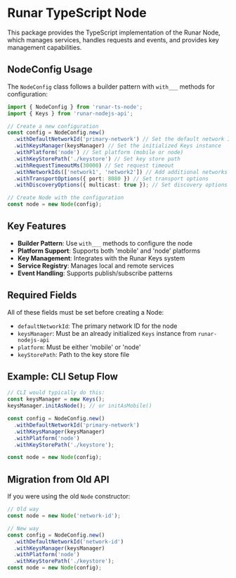 # Runar TypeScript Node

This package provides the TypeScript implementation of the Runar Node, which manages services, handles requests and events, and provides key management capabilities.

## NodeConfig Usage

The `NodeConfig` class follows a builder pattern with `with___` methods for configuration:

```typescript
import { NodeConfig } from 'runar-ts-node';
import { Keys } from 'runar-nodejs-api';

// Create a new configuration
const config = NodeConfig.new()
  .withDefaultNetworkId('primary-network') // Set the default network ID
  .withKeysManager(keysManager) // Set the initialized Keys instance
  .withPlatform('node') // Set platform (mobile or node)
  .withKeyStorePath('./keystore') // Set key store path
  .withRequestTimeoutMs(30000) // Set request timeout
  .withNetworkIds(['network1', 'network2']) // Add additional networks
  .withTransportOptions({ port: 8080 }) // Set transport options
  .withDiscoveryOptions({ multicast: true }); // Set discovery options

// Create Node with the configuration
const node = new Node(config);
```

## Key Features

- **Builder Pattern**: Use `with___` methods to configure the node
- **Platform Support**: Supports both 'mobile' and 'node' platforms
- **Key Management**: Integrates with the Runar Keys system
- **Service Registry**: Manages local and remote services
- **Event Handling**: Supports publish/subscribe patterns

## Required Fields

All of these fields must be set before creating a Node:

- `defaultNetworkId`: The primary network ID for the node
- `keysManager`: Must be an already initialized `Keys` instance from `runar-nodejs-api`
- `platform`: Must be either 'mobile' or 'node'
- `keyStorePath`: Path to the key store file

## Example: CLI Setup Flow

```typescript
// CLI would typically do this:
const keysManager = new Keys();
keysManager.initAsNode(); // or initAsMobile()

const config = NodeConfig.new()
  .withDefaultNetworkId('primary-network')
  .withKeysManager(keysManager)
  .withPlatform('node')
  .withKeyStorePath('./keystore');

const node = new Node(config);
```

## Migration from Old API

If you were using the old `Node` constructor:

```typescript
// Old way
const node = new Node('network-id');

// New way
const config = NodeConfig.new()
  .withDefaultNetworkId('network-id')
  .withKeysManager(keysManager)
  .withPlatform('node')
  .withKeyStorePath('./keystore');
const node = new Node(config);
```
